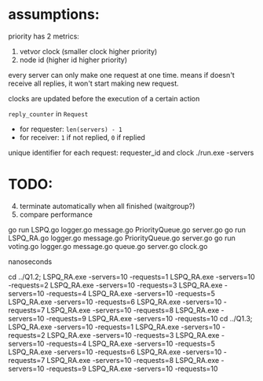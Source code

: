 # assumptions:
priority has 2 metrics: 
1. vetvor clock (smaller clock higher priority)
2. node id (higher id higher priority)

every server can only make one request at one time. means if doesn't receive all replies, it won't start making new request. 

clocks are updated before the execution of a certain action

`reply_counter` in `Request`
- for requester: `len(servers) - 1`
- for receiver: `1` if not replied, `0` if replied

unique identifier for each request: requester_id and clock
./run.exe -servers

# TODO:
4. terminate automatically when all finished (waitgroup?)
5. compare performance


go run LSPQ.go logger.go message.go PriorityQueue.go server.go
go run LSPQ_RA.go logger.go message.go PriorityQueue.go server.go
go run voting.go logger.go message.go queue.go server.go clock.go

nanoseconds


cd ../Q1.2;
LSPQ_RA.exe -servers=10 -requests=1
LSPQ_RA.exe -servers=10 -requests=2
LSPQ_RA.exe -servers=10 -requests=3
LSPQ_RA.exe -servers=10 -requests=4
LSPQ_RA.exe -servers=10 -requests=5
LSPQ_RA.exe -servers=10 -requests=6
LSPQ_RA.exe -servers=10 -requests=7
LSPQ_RA.exe -servers=10 -requests=8
LSPQ_RA.exe -servers=10 -requests=9
LSPQ_RA.exe -servers=10 -requests=10
cd ../Q1.3;
LSPQ_RA.exe -servers=10 -requests=1
LSPQ_RA.exe -servers=10 -requests=2
LSPQ_RA.exe -servers=10 -requests=3
LSPQ_RA.exe -servers=10 -requests=4
LSPQ_RA.exe -servers=10 -requests=5
LSPQ_RA.exe -servers=10 -requests=6
LSPQ_RA.exe -servers=10 -requests=7
LSPQ_RA.exe -servers=10 -requests=8
LSPQ_RA.exe -servers=10 -requests=9
LSPQ_RA.exe -servers=10 -requests=10